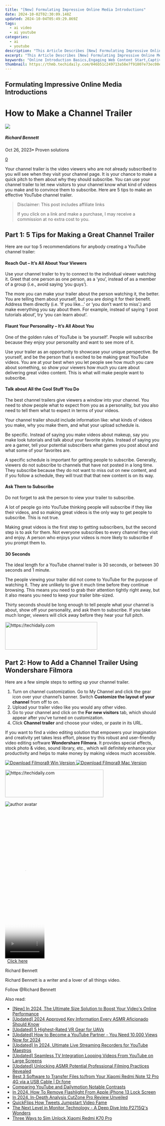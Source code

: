 ```yaml
---
title: "[New] Formulating Impressive Online Media Introductions"
date: 2024-10-02T02:30:09.148Z
updated: 2024-10-04T05:49:29.869Z
tags:
  - ai video
  - ai youtube
categories:
  - ai
  - youtube
description: "This Article Describes [New] Formulating Impressive Online Media Introductions"
excerpt: "This Article Describes [New] Formulating Impressive Online Media Introductions"
keywords: "Online Introduction Basics,Engaging Web Content Start,Captivating Media Openings,Effective Digital Entries,Interesting Media Preamble,Impressive Online Introductions,Crafting Compelling Excerpts"
thumbnail: https://thmb.techidaily.com/046b51c249713a58e7f91807e73ec08e3a40b03e4add7fe4a3b9657a9796ae66.jpg
---
```


## Formulating Impressive Online Media Introductions

# How to Make a Channel Trailer

![](https://images.wondershare.com/filmora/article-images/richard-bennett.jpg)

##### Richard Bennett

 Oct 26, 2023• Proven solutions

[0](#commentsBoxSeoTemplate)

Your channel trailer is the video viewers who are not already subscribed to you will see when they visit your channel page. It is your chance to make a quick pitch to them about why they should subscribe. You can use your channel trailer to let new visitors to your channel know what kind of videos you make and to convince them to subscribe. Here are 5 tips to make an effective YouTube channel trailer.

>  Disclaimer: This post includes affiliate links
>
>  If you click on a link and make a purchase, I may receive a commission at no extra cost to you.
>

## Part 1: 5 Tips for Making a Great Channel Trailer

Here are our top 5 recommendations for anybody creating a YouTube channel trailer:

#### Reach Out – It’s All About Your Viewers

Use your channel trailer to try to connect to the individual viewer watching it. Greet that one person as one person, as a ‘you’, instead of as a member of a group (i.e., avoid saying ‘you guys’).

The more you can make your trailer about the person watching it, the better. You are telling them about yourself, but you are doing it for their benefit. Address them directly (i.e. ‘If you like…’ or ‘you don’t want to miss’.) and make everything you say about them. For example, instead of saying ‘I post tutorials about’, try ‘you can learn about’.

#### Flaunt Your Personality – It’s All About You

One of the golden rules of YouTube is ‘be yourself’. People will subscribe because they enjoy your personality and want to see more of it.

Use your trailer as an opportunity to showcase your unique perspective. Be yourself, and be the person that is excited to be making great YouTube videos. You are at your best when you let people see how much you care about something, so show your viewers how much you care about delivering great video content. This is what will make people want to subscribe.

#### Talk about All the Cool Stuff You Do

The best channel trailers give viewers a window into your channel. You need to show people what to expect from you as a personality, but you also need to tell them what to expect in terms of your videos.

Your channel trailer should include information like: what kinds of videos you make, why you make them, and what your upload schedule is.

Be specific. Instead of saying you make videos about makeup, say you make look tutorials and talk about your favorite styles. Instead of saying you are a gamer, tell your potential subscribers what games you post about and what some of your favorites are.

A specific schedule is important for getting people to subscribe. Generally, viewers do not subscribe to channels that have not posted in a long time. They subscribe because they do not want to miss out on new content, and if you follow a schedule, they will trust that that new content is on its way.

#### Ask Them to Subscribe

Do not forget to ask the person to view your trailer to subscribe.

A lot of people go into YouTube thinking people will subscribe if they like their videos, and so making great videos is the only way to get people to subscribe. This is not true.

Making great videos is the first step to getting subscribers, but the second step is to ask for them. Not everyone subscribes to every channel they visit and enjoy. A person who enjoys your videos is more likely to subscribe if you prompt them to.

#### 30 Seconds

The ideal length for a YouTube channel trailer is 30 seconds, or between 30 seconds and 1 minute.

The people viewing your trailer did not come to YouTube for the purpose of watching it. They are unlikely to give it much time before they continue browsing. This means you need to grab their attention tightly right away, but it also means you need to keep your trailer bite-sized.

Thirty seconds should be long enough to tell people what your channel is about, show off your personality, and ask them to subscribe. If you take much longer, viewers will click away before they hear your full pitch.

<!-- affiliate ads begin -->
<a href="https://aligracehair.sjv.io/c/5597632/2027176/19272" target="_top" id="2027176">
  <img src="//a.impactradius-go.com/display-ad/19272-2027176" border="0" alt="https://techidaily.com" width="300" height="90"/>
</a>
<img height="0" width="0" src="https://aligracehair.sjv.io/i/5597632/2027176/19272" style="position:absolute;visibility:hidden;" border="0" />
<!-- affiliate ads end -->

## Part 2: How to Add a Channel Trailer Using Wondershare Filmora

Here are a few simple steps to setting up your channel trailer.

1. Turn on channel customization. Go to My Channel and click the gear icon over your channel’s banner. Switch **Customize the layout of your channel** from off to on.
2. Upload your trailer video like you would any other video.
3. Go to your channel and click on the **For new visitors** tab, which should appear after you’ve turned on customization.
4. Click **Channel trailer** and choose your video, or paste in its URL.

If you want to find a video editing solution that empowers your imagination and creativity yet takes less effort, please try this robust and user-friendly video editing software **Wondershare Filmora**. It provides special effects, stock photo & video, sound library, etc., which will definitely enhance your productivity and helps to make money by making videos much accessible.

[![Download Filmora9 Win Version](https://images.wondershare.com/filmora/guide/download-btn-win.jpg) ](https://tools.techidaily.com/wondershare/filmora/download/) [![Download Filmora9 Mac Version](https://images.wondershare.com/filmora/guide/download-btn-mac.jpg) ](https://tools.techidaily.com/wondershare/filmora/download/)

<!-- affiliate ads begin -->
<a href="https://bluettius.sjv.io/c/5597632/2139113/17108" target="_top" id="2139113">
  <img src="//a.impactradius-go.com/display-ad/17108-2139113" border="0" alt="https://techidaily.com" width="320" height="90"/>
</a>
<img height="0" width="0" src="https://bluettius.sjv.io/i/5597632/2139113/17108" style="position:absolute;visibility:hidden;" border="0" />
<!-- affiliate ads end -->

![author avatar](https://images.wondershare.com/filmora/article-images/richard-bennett.jpg)

<!-- affiliate ads begin -->
<span id="1993654">
					<video width="128" height="480" style="cursor:pointer"
           poster="//a.impactradius-go.com/display-clicktoplayimage/1993654.png"
           onclick="if(!this.playClicked){this.play();this.setAttribute('controls',true);this.playClicked=true;}">
	   <source src="//a.impactradius-go.com/display-ad/22993-1993654">
	   <img src="//a.impactradius-go.com/display-clicktoplayimage/1993654.png" style="border: none; height: 100%; width: 100%; object-fit: contain">
	</video>
	<div style="width:80px;text-align:center"><a href="javascript:window.open(decodeURIComponent('https%3A%2F%2Fhomestyler.sjv.io%2Fc%2F5597632%2F1993654%2F22993'), '_blank');void(0);">Click here</a></div>
</span>
<img height="0" width="0" src="https://imp.pxf.io/i/5597632/1993654/22993" style="position:absolute;visibility:hidden;" border="0" />
<!-- affiliate ads end -->

Richard Bennett

Richard Bennett is a writer and a lover of all things video.

Follow @Richard Bennett

<ins class="adsbygoogle"
     style="display:block"
     data-ad-format="autorelaxed"
     data-ad-client="ca-pub-7571918770474297"
     data-ad-slot="1223367746"></ins>

<ins class="adsbygoogle"
     style="display:block"
     data-ad-client="ca-pub-7571918770474297"
     data-ad-slot="8358498916"
     data-ad-format="auto"
     data-full-width-responsive="true"></ins>

<span class="atpl-alsoreadstyle">Also read:</span>
<div><ul>
<li><a href="https://youtube-lab.techidaily.com/n-2024-the-ultimate-size-solution-to-boost-your-videos-online-performance/"><u>[New] In 2024, The Ultimate Size Solution to Boost Your Video's Online Performance</u></a></li>
<li><a href="https://youtube-lab.techidaily.com/ed-2024-approved-key-information-every-asmr-aficionado-should-know/"><u>[Updated] 2024 Approved Key Information Every ASMR Aficionado Should Know</u></a></li>
<li><a href="https://extra-tips.techidaily.com/updated-5-highest-rated-vr-gear-for-uavs/"><u>[Updated] 5 Highest-Rated VR Gear for UAVs</u></a></li>
<li><a href="https://eaxpv-info.techidaily.com/updated-how-to-become-a-youtube-partner-you-need-10000-views-now-for-2024/"><u>[Updated] How to Become a YouTube Partner - You Need 10,000 Views Now for 2024</u></a></li>
<li><a href="https://youtube-lab.techidaily.com/ed-in-2024-ultimate-live-streaming-recorders-for-youtube-maestros/"><u>[Updated] In 2024, Ultimate Live Streaming Recorders for YouTube Maestros</u></a></li>
<li><a href="https://youtube-lab.techidaily.com/ed-seamless-tv-integration-looping-videos-from-youtube-on-large-screens/"><u>[Updated] Seamless TV Integration Looping Videos From YouTube on Large Screens</u></a></li>
<li><a href="https://youtube-lab.techidaily.com/ed-unlocking-asmr-potential-professional-filming-practices-revealed/"><u>[Updated] Unlocking ASMR Potential Professional Filming Practices Revealed</u></a></li>
<li><a href="https://blog-min.techidaily.com/best-3-software-to-transfer-files-tofrom-your-xiaomi-redmi-note-12-pro-4g-via-a-usb-cable-drfone-by-drfone-transfer-from-android-transfer-from-android/"><u>Best 3 Software to Transfer Files to/from Your Xiaomi Redmi Note 12 Pro 4G via a USB Cable | Dr.fone</u></a></li>
<li><a href="https://youtube-videos.techidaily.com/comparing-youtube-and-dailymotion-notable-contrasts/"><u>Comparing YouTube and Dailymotion Notable Contrasts</u></a></li>
<li><a href="https://ios-unlock.techidaily.com/in-2024-how-to-remove-flashlight-from-apple-iphone-13-lock-screen-by-drfone-ios/"><u>In 2024, How To Remove Flashlight From Apple iPhone 13 Lock Screen</u></a></li>
<li><a href="https://some-techniques.techidaily.com/in-2024-in-depth-analysis-cutzone-pro-review-unveiled/"><u>In 2024, In-Depth Analysis CutZone Pro Review Unveiled</u></a></li>
<li><a href="https://twitter-videos.techidaily.com/quickflips-how-tweets-jumpstart-video-fame/"><u>QuickFlips How Tweets Jumpstart Video Fame</u></a></li>
<li><a href="https://extra-information.techidaily.com/the-next-level-in-monitor-technology-a-deep-dive-into-p2715qs-wonders/"><u>The Next Level in Monitor Technology - A Deep Dive Into P2715Q's Wonders</u></a></li>
<li><a href="https://sim-unlock.techidaily.com/three-ways-to-sim-unlock-xiaomi-redmi-k70-pro-by-drfone-android/"><u>Three Ways to Sim Unlock Xiaomi Redmi K70 Pro</u></a></li>
</ul></div>

